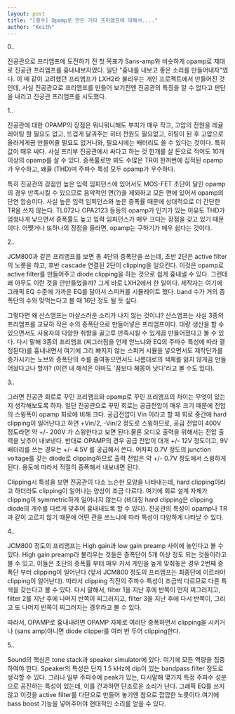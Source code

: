 ```yaml
---
layout: post
title: "[횡수] Opamp로 만든 기타 프리앰프에 대해서...."
author: "Keith"
---
```


0..

진공관으로 프리앰프에 도전하기 전 첫 목표가 Sans-amp와 비슷하게 opamp로 제대로 진공관 프리앰프를 흉내내보자였다. 일단 "흉내를 내보고 좋은 소리를 만들어내자"였다. 이 때 같이 고려했던 프리앰프가 LXH2라 불리우는 개인 프로젝트에서 만들어진 것인데, 사실 진공관으로 프리앰프를 만들어 보기전엔 진공관의 특징을 알 수 없다고 판단을 내리고 진공관 프리앰프를 시도했다.

1..

진공관에 대한 OPAMP의 장점은 뭐니뭐니해도 부피가 매우 작고, 고압의 전원을 레귤레이팅 할 필요도 없고, 뜨겁게 달궈주는 히터 전원도 필요없고, 히팅이 된 후 고압으로 올라게게끔 만들어줄 필요도 없거니와, 필요시에는 배터리도 쓸 수 있다는 것이다. 특히 값이 매우 싸다. 사실 프리부 진공관에서 싸다고 하는 것 한개를 살 돈으로 적어도 10개 이상의 opamp를 살 수 있다. 증폭률로만 봐도 수많은 TR이 한꺼번에 집적된 opamp가 우수하고, 왜율 (THD)며 주파수 특성 모두 opamp가 우수하다.

특히 진공관의 강점인 높은 입력 임피던스에 있어서도 MOS-FET 초단이 달린 opamp의 경우 만족시킬 수 있으므로 음악적인 면(?)을 제외하고 모든 면에 있어서 opamp의 단연 압승이다. 사실 높은 입력 임피던스와 높은 증폭률 때문에 상대적으로 더 간단한 TR을 쓰지 않는다. TL072나 OPA2123 등등의 opamp가 인기가 있는 이유도 THD가 엄청나게 낮으면서 증폭률도 높고 입력 임피던스가 매우 크다는 장점을 갖고 있기 때문이다. 어쨋거나 또하나의 장점을 들라면, opamp는 구하기가 매우 쉽다는 것이다.

2..

JCM800과 같은 프리앰프를 보면 총 4단의 증폭단을 쓰는데, 초반 2단은 active filter의 노릇을 하고, 후반 cascade 연결된 2단이 clipping을 일으킨다. 이것은 opamp로 active filter를 만들어주고 diode clipping을 하는 것으로 쉽게 흉내낼 수 있다. 그런데 왜 아무도 이런 것을 안만들었을까? 그게 바로 LXH2에서 한 일이다. 제작자는 여기에 그래픽 EQ 수준에 가까운 EQ를 달아서 스피커를 시뮬레이트 했다. band 수가 거의 증폭단의 수와 맞먹는다고 볼 때 16단 정도 될 듯 싶다.

그렇다면 왜 산스앰프는 마샬스러운 소리가 나지 않는 것이냐? 산스앰프는 사실 3종의 프리앰프를 교묘히 작은 수의 증폭단으로 만들어넣은 프리앰프이다. 대량 생산을 할 수 있으면서도 사용자의 다양한 취향을 골고루 만족시킬 수 있게끔 만들어졌다고 볼 수 있다. 다시 말해 3종의 프리앰프 (찌그러짐을 언제 얻느냐와 EQ의 주파수 특성에 따라 결정된다)를 흉내내면서 여기에 그리 빠지지 않는 스피커 시뮬을 넣으면서도 제작단가를 증가시키는 노브와 증폭단의 수를 줄여놓으면서도 나름대로의 색체를 잃지 않게끔 만들어놨다고나 할까? (이런 내 해석은 아마도 '꿈보다 해몽이 낫다'라고 볼 수도 있다).

3..

그러면 진공관 회로로 꾸민 프리앰프와 opamp로 꾸민 프리앰프의 차이는 무엇이 있는지 생각해보도록 하자. 일단 진공관으로 꾸민 회로는 공급전압이 매우 크기 때문에 전압의 스윙폭이 opamp 회로에 비해 크다. 공급전압이 Vin 이라고 할 때 회로 중간에 hard clipping이 일어난다고 하면 +Vin/2, -Vin/2 정도로 스윙하므로, 공급 전압이 400V 정도라면 약 +/- 200V 가 스윙한다고 보면 된다.물론 오디오 출력을 위해서는 전압 출력을 낮추어 내보낸다. 반대로 OPAMP의 경우 공급 전압이 대개 +/- 12V 정도이고, 9V 배터리를 쓰는 경우는 +/- 4.5V 를 공급해서 쓴다. 어차피 0.7V 정도의 junction voltage를 갖는 diode로 clipping하므로 출력 전압은 약 +/- 0.7V 정도에서 스윙하게 된다. 용도에 따라서 적절히 증폭해서 내보내면 된다.

Clipping시 특성을 보면 진공관이 다소 느슨한 모양을 나타내는데, hard clipping이라고 하더라도 clipping이 일어나는 양상이 조금 다르다. 여기에 회로 설계 자체가 clipping이 symmetric하게 일어나지 않는다 (비대칭 hard clipping은 clipping diode의 개수를 다르게 맞추어 흉내내도록 할 수 있다).
진공관의 특성이 opamp나 TR과 같이 고르지 않기 때문에 어떤 관을 쓰느냐에 따라 특성이 다양하게 나타날 수 있다.

4..

JCM800 정도의 프리앰프는 High gain과 low gain preamp 사이에 놓인다고 볼 수 있다. High gain preamp라 불리우는 것들은 증폭단이 5개 이상 정도 되는 것들이라고 볼 수 있고, 이들은 초단의 증폭률 부터 매우 커서 게인을 높게 맞춰놓은 경우 2번째 증폭단 부터 clipping이 일어난다 (앞서 JCM800 정도의 프리앰프는 최종단에 이르러야 clipping이 일어난다). 따라서 clipping 직전의 주파수 특성이 조금씩 다르므로 다른 특색을 갖는다고 볼 수 있다. 다시 말해서, filter 1을 지난 후에 반쪽이 먼저 찌그러지고, filter 2를 지난 후에 나머지 반쪽이 찌그러지고, filter 3을 지난 후에 다시 반쪽이, 그리고 또 나머지 반쪽이 찌그러지는 경우라고 볼 수 있다.

따라서, OPAMP로 흉내내려면 OPAMP 자체로 여러단 증폭하면서 clipping을 시키거나 (sans amp)아니면 diode clipper를 여러 번 두어 clipping한다.

5.. 

Sound의 핵심은 tone stack과 speaker simulator에 있다. 여기에 모든 역량을 집중하여야 한다. Speaker의 특성은 단지 1.5 kHz에 dip이 있는 bandpass filter 정도로 생각할 수 있다. 그러나 일부 주파수에 peak가 있는, 다시말해 몇가지 특정 주파수 성분으로 공진하는 특성이 있는데, 이를 간과하면 단조로운 소리가 난다. 그래픽 EQ를 쓰지 않고 이것을 active filter를 다단으로 만들어 놓기엔 참으로 깝깝한 노릇이다.여기에 bass boost 기능을 넣어주어야 현대적인 소리를 얻을 수 있다.

